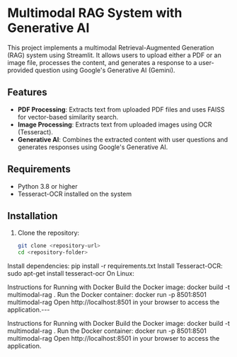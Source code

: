 # Multimodal RAG System with Generative AI

This project implements a multimodal Retrieval-Augmented Generation (RAG) system using Streamlit. It allows users to upload either a PDF or an image file, processes the content, and generates a response to a user-provided question using Google's Generative AI (Gemini).

## Features
- **PDF Processing**: Extracts text from uploaded PDF files and uses FAISS for vector-based similarity search.
- **Image Processing**: Extracts text from uploaded images using OCR (Tesseract).
- **Generative AI**: Combines the extracted content with user questions and generates responses using Google's Generative AI.

## Requirements
- Python 3.8 or higher
- Tesseract-OCR installed on the system

## Installation

1. Clone the repository:
   ```bash
   git clone <repository-url>
   cd <repository-folder>


Install dependencies:
pip install -r requirements.txt
Install Tesseract-OCR:
sudo apt-get install tesseract-ocr
On Linux:


Instructions for Running with Docker
Build the Docker image:
docker build -t multimodal-rag .
Run the Docker container:
docker run -p 8501:8501 multimodal-rag
Open http://localhost:8501 in your browser to access the application.---

Instructions for Running with Docker
Build the Docker image:
docker build -t multimodal-rag .
Run the Docker container:
docker run -p 8501:8501 multimodal-rag
Open http://localhost:8501 in your browser to access the application.